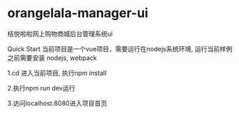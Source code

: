 # orangelala-manager-ui

桔悦啦啦网上购物商城后台管理系统ui

Quick Start
  当前项目是一个vue项目，需要运行在nodejs系统环境, 运行当前样例之前需要安装 nodejs, webpack
  
  1.cd 进入当前项目, 执行npm install
  
  2.执行npm run dev运行
  
  3.访问localhost:8080进入项目首页
  
